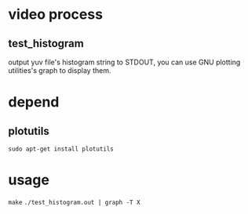 video process
============================

test_histogram
----------------------------

output yuv file's histogram string to STDOUT, you can use GNU plotting utilities's graph to display them.

# depend

## plotutils
`sudo apt-get install plotutils`

# usage

`make`
`./test_histogram.out | graph -T X`
